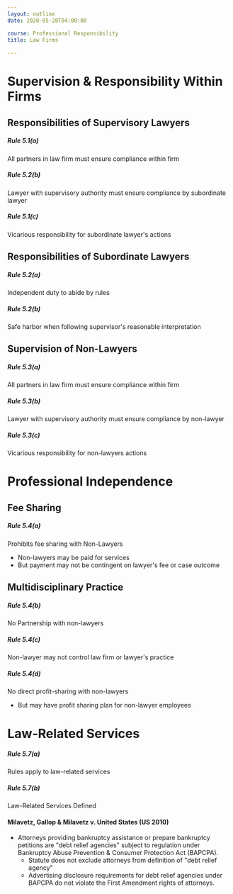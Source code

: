 ```yaml
---
layout: outline
date: 2020-05-28T04:00:00

course: Professional Responsibility
title: Law Firms
    
---
```


# Supervision & Responsibility Within Firms

## Responsibilities of Supervisory Lawyers

##### Rule 5.1(a)

All partners in law firm must ensure compliance within firm 

##### Rule 5.2(b)

Lawyer with supervisory authority must ensure compliance by subordinate lawyer 

##### Rule 5.1(c)

Vicarious responsibility for subordinate lawyer's actions 

## Responsibilities of Subordinate Lawyers

##### Rule 5.2(a)

Independent duty to abide by rules

##### Rule 5.2(b)

Safe harbor when following supervisor's reasonable interpretation 

## Supervision of Non-Lawyers

##### Rule 5.3(a)

All partners in law firm must ensure compliance within firm 

##### Rule 5.3(b)

Lawyer with supervisory authority must ensure compliance by non-lawyer

##### Rule 5.3(c)

Vicarious responsibility for non-lawyers actions 

# Professional Independence

## Fee Sharing

##### Rule 5.4(a)

Prohibits fee sharing with Non-Lawyers 

- Non-lawyers may be paid for services
- But payment may not be contingent on lawyer's fee or case outcome 

## Multidisciplinary Practice

##### Rule 5.4(b)

No Partnership with non-lawyers 

##### Rule 5.4(c)

Non-lawyer may not control law firm or lawyer's practice 

##### Rule 5.4(d)

No direct profit-sharing with non-lawyers 

- But may have profit sharing plan for non-lawyer employees 

# Law-Related Services

##### Rule 5.7(a)

Rules apply to law-related services 

##### Rule 5.7(b)

Law-Related Services Defined

#### Milavetz, Gallop & Milavetz v. United States (US 2010)

- Attorneys providing bankruptcy assistance or prepare bankruptcy petitions are "debt relief agencies" subject to regulation under Bankruptcy Abuse Prevention & Consumer Protection Act (BAPCPA). 
  - Statute does not exclude attorneys from definition of "debt relief agency" 
  - Advertising disclosure requirements for debt relief agencies under BAPCPA do not violate the First Amendment rights of attorneys. 